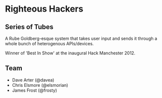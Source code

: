 Righteous Hackers
=================

Series of Tubes
---------------

A Rube Goldberg-esque system that takes user input and sends it through a whole bunch of heterogenous APIs/devices.

Winner of 'Best In Show' at the inaugural Hack Manchester 2012.

Team
----

 * Dave Arter (@davea)
 * Chris Elsmore (@elsmorian)
 * James Frost (@frosty)


